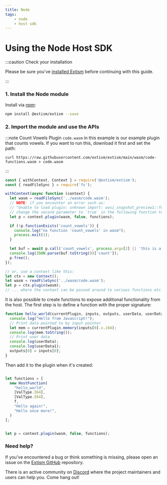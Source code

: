 ```yaml
---
title: Node
tags:
    - node
    - host sdk
---
```


# Using the Node Host SDK


:::caution Check your installation

Please be sure you've [installed Extism](/docs/install) before continuing with this guide.

:::

### 1. Install the Node module

Install via [npm](https://www.npmjs.com/):

```sh
npm install @extism/extism --save
```

### 2. Import the module and use the APIs

:::note Count Vowels Plugin
`code.wasm` in this example is our example plugin that counts vowels. If you want to run this, download it first and set the path:

```
curl https://raw.githubusercontent.com/extism/extism/main/wasm/code-functions.wasm > code.wasm
```
:::

```javascript title=index.js
const { withContext, Context } = require('@extism/extism');
const { readFileSync } = require('fs');

withContext(async function (context) {
  let wasm = readFileSync('../wasm/code.wasm');
  // NOTE: if you encounter an error such as: 
  // "Unable to load plugin: unknown import: wasi_snapshot_preview1::fd_write has not been defined"
  // change the second parameter to `true` in the following function to provide WASI imports to your plugin.
  let p = context.plugin(wasm, false, functions);

  if (!p.functionExists('count_vowels')) {
    console.log("no function 'count_vowels' in wasm");
    process.exit(1);
  }

  let buf = await p.call('count_vowels', process.argv[2] || 'this is a test');
  console.log(JSON.parse(buf.toString())['count']);
  p.free();
});

// or, use a context like this:
let ctx = new Context();
let wasm = readFileSync('../wasm/code.wasm');
let p = ctx.plugin(wasm);
// ... where the context can be passed around to various functions etc. 
```

It is also possible to create functions to expose additional functionality from the host. The first step
is to define a function with the proper signature:

```javascript
function hello_world(currentPlugin, inputs, outputs, userData, userData1) {
  console.log("Hello from Javascript!");
  // Print data pointed to by input pointer
  let mem = currentPlugin.memory(inputs[0].v.i64);
  console.log(mem.toString());
  // Print user data
  console.log(userData);
  console.log(userData1);
  outputs[0] = inputs[0];
}
```

Then add it to the plugin when it's created:

```javascript

let functions = [
  new HostFunction(
    "hello_world",
    [ValType.I64],
    [ValType.I64],
    f,
    "Hello again!",
    "Hello once more!",
  )
];


let p = context.plugin(wasm, false, functions);
```


### Need help?

If you've encountered a bug or think something is missing, please open an issue on the [Extism GitHub](https://github.com/extism/extism) repository.

There is an active community on [Discord](https://discord.gg/cx3usBCWnc) where the project maintainers and users can help you. Come hang out!

